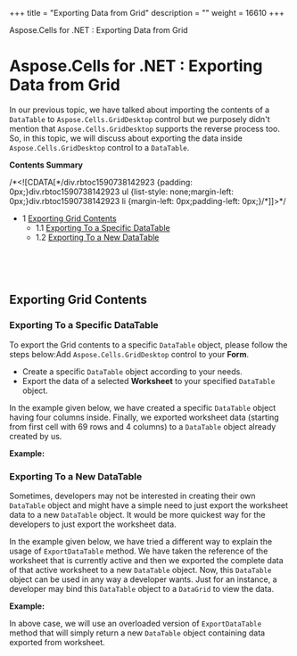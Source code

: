 +++
title = "Exporting Data from Grid" 
description = "" 
weight = 16610 
+++

Aspose.Cells for .NET : Exporting Data from Grid  

# Aspose.Cells for .NET : Exporting Data from Grid


In our previous topic, we have talked about importing the contents of a `DataTable` to `Aspose.Cells.GridDesktop` control but we purposely didn't mention that `Aspose.Cells.GridDesktop` supports the reverse process too. So, in this topic, we will discuss about exporting the data inside `Aspose.Cells.GridDesktop` control to a `DataTable`.

**Contents Summary**

/\*<!\[CDATA\[\*/div.rbtoc1590738142923 {padding: 0px;}div.rbtoc1590738142923 ul {list-style: none;margin-left: 0px;}div.rbtoc1590738142923 li {margin-left: 0px;padding-left: 0px;}/\*\]\]>\*/

*   1 [Exporting Grid Contents](#ExportingDatafromGrid-ExportingGridContents)
    *   1.1 [Exporting To a Specific DataTable](#ExportingDatafromGrid-ExportingToaSpecificDataTable)
    *   1.2 [Exporting To a New DataTable](#ExportingDatafromGrid-ExportingToaNewDataTable)

 

 

## Exporting Grid Contents

### Exporting To a Specific DataTable

To export the Grid contents to a specific `DataTable` object, please follow the steps below:Add `Aspose.Cells.GridDesktop` control to your **Form**.

*   Create a specific `DataTable` object according to your needs.
*   Export the data of a selected **Worksheet** to your specified `DataTable` object.

In the example given below, we have created a specific `DataTable` object having four columns inside. Finally, we exported worksheet data (starting from first cell with 69 rows and 4 columns) to a `DataTable` object already created by us.

**Example:**

### Exporting To a New DataTable

Sometimes, developers may not be interested in creating their own `DataTable` object and might have a simple need to just export the worksheet data to a new `DataTable` object. It would be more quickest way for the developers to just export the worksheet data.

In the example given below, we have tried a different way to explain the usage of `ExportDataTable` method. We have taken the reference of the worksheet that is currently active and then we exported the complete data of that active worksheet to a new `DataTable` object. Now, this `DataTable` object can be used in any way a developer wants. Just for an instance, a developer may bind this `DataTable` object to a `DataGrid` to view the data.

**Example:**

In above case, we will use an overloaded version of `ExportDataTable` method that will simply return a new `DataTable` object containing data exported from worksheet.

